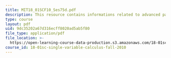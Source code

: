 ```yaml
---
title: MIT18_01SCF10_Ses75d.pdf
description: This resource contains informations related to advanced partial fractions.
type: course
layout: pdf
uid: 9dc35202a67d316ecff8020ad5ab5f80
file_type: application/pdf
file_location: >-
  https://open-learning-course-data-production.s3.amazonaws.com/18-01sc-single-variable-calculus-fall-2010/9dc35202a67d316ecff8020ad5ab5f80_MIT18_01SCF10_Ses75d.pdf
course_id: 18-01sc-single-variable-calculus-fall-2010
---
```

